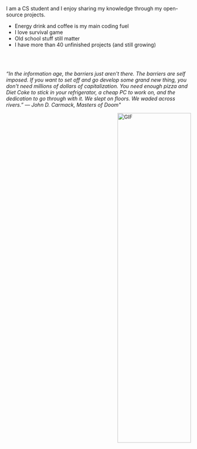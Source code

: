 I am a CS student and I enjoy sharing my knowledge through my open-source projects.

- Energy drink and coffee is my main coding fuel
- I love survival game
- Old school stuff still matter
- I have more than 40 unfinished projects (and still growing)

<br> </br>

<i>“In the information age, the barriers just aren't there. The barriers are self imposed. If you want to set off and go develop some grand new thing, you don't need millions of dollars of capitalization. You need enough pizza and Diet Coke to stick in your refrigerator, a cheap PC to work on, and the dedication to go through with it. We slept on floors. We waded across rivers.” ― John D. Carmack, Masters of Doom"</i>

<img align="right" alt="GIF" src="https://miro.medium.com/v2/resize:fit:2562/1*MF_4jiT5Rgu3lkThl6-SqQ.gif" style="width: 200px; height: 900;" />
